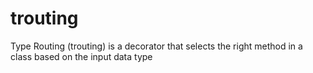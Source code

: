 # trouting
Type Routing (trouting) is a decorator that selects the right method in a class based on the input data type
